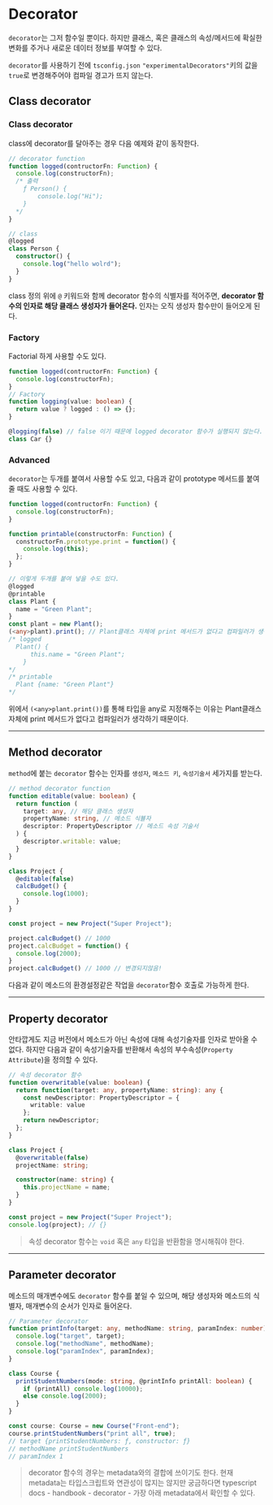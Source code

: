 # Decorator

`decorator`는 그저 함수일 뿐이다. 하지만 클래스, 혹은 클래스의 속성/메서드에 확실한 변화를 주거나 새로운 데이터 정보를 부여할 수 있다.

`decorator`를 사용하기 전에 `tsconfig.json` `"experimentalDecorators"`키의 값을 `true`로 변경해주어야 컴파일 경고가 뜨지 않는다.

## Class decorator

### Class decorator

class에 decorator를 달아주는 경우 다음 예제와 같이 동작한다.

```ts
// decorator function
function logged(contructorFn: Function) {
  console.log(constructorFn);
  /* 출력
    ƒ Person() {
        console.log("Hi");
    }
  */
}

// class
@logged
class Person {
  constructor() {
    console.log("hello wolrd");
  }
}
```

class 정의 위에 `@` 키워드와 함께 decorator 함수의 식별자를 적어주면, **decorator 함수의 인자로 해당 클래스 생성자가 들어온다.** 인자는 오직 생성자 함수만이 들어오게 된다.

### Factory

Factorial 하게 사용할 수도 있다.

```ts
function logged(contructorFn: Function) {
  console.log(constructorFn);
}
// Factory
function logging(value: boolean) {
  return value ? logged : () => {};
}

@logging(false) // false 이기 때문에 logged decorator 함수가 실행되지 않는다.
class Car {}
```

### Advanced

`decorator`는 두개를 붙여서 사용할 수도 있고, 다음과 같이 prototype 메서드를 붙여줄 때도 사용할 수 있다.

```ts
function logged(contructorFn: Function) {
  console.log(constructorFn);
}

function printable(constructorFn: Function) {
  constructorFn.prototype.print = function() {
    console.log(this);
  };
}

// 이렇게 두개를 붙여 넣을 수도 있다.
@logged
@printable
class Plant {
  name = "Green Plant";
}
const plant = new Plant();
(<any>plant).print(); // Plant클래스 자체에 print 메서드가 없다고 컴파일러가 생각하기 때문에 any타입으로 지정해준다.
/* logged
  Plant() {
      this.name = "Green Plant";
    }
*/
/* printable
  Plant {name: "Green Plant"}
*/
```

위에서 `(<any>plant.print())`를 통해 타입을 any로 지정해주는 이유는 Plant클래스 자체에 print 메서드가 없다고 컴파일러가 생각하기 때문이다.

---

## Method decorator

`method`에 붙는 `decorator` 함수는 인자를 `생성자`, `메소드 키`, `속성기술서` 세가지를 받는다.

```ts
// method decorator function
function editable(value: boolean) {
  return function (
    target: any, // 해당 클래스 생성자
    propertyName: string, // 메소드 식뵬자
    descriptor: PropertyDescriptor // 메소드 속성 기술서
  ) {
    descriptor.writable: value;
  }
}

class Project {
  @editable(false)
  calcBudget() {
    console.log(1000);
  }
}

const project = new Project("Super Project");

project.calcBudget() // 1000
project.calcBudget = function() {
  console.log(2000);
}
project.calcBudget() // 1000 // 변경되지않음!
```

다음과 같이 메소드의 환경설정같은 작업을 `decorator`함수 호출로 가능하게 한다.

---

## Property decorator

안타깝게도 지금 버전에서 메소드가 아닌 속성에 대해 속성기술자를 인자로 받아올 수 없다. 하지만 다음과 같이 속성기술자를 반환해서 속성의 부수속성(`Property Attribute`)을 정의할 수 있다.

```ts
// 속성 decorator 함수
function overwritable(value: boolean) {
  return function(target: any, propertyName: string): any {
    const newDescriptor: PropertyDescriptor = {
      writable: value
    };
    return newDescriptor;
  };
}

class Project {
  @overwritable(false)
  projectName: string;

  constructor(name: string) {
    this.projectName = name;
  }
}

const project = new Project("Super Project");
console.log(project); // {}
```

> 속성 decorator 함수는 `void` 혹은 `any` 타입을 반환함을 명시해줘야 한다.

---

## Parameter decorator

메소드의 매개변수에도 `decorator` 함수를 붙일 수 있으며, 해당 생성자와 메소드의 식별자, 매개변수의 순서가 인자로 들어온다.

```ts
// Parameter decorator
function printInfo(target: any, methodName: string, paramIndex: number): void {
  console.log("target", target);
  console.log("methodName", methodName);
  console.log("paramIndex", paramIndex);
}

class Course {
  printStudentNumbers(mode: string, @printInfo printAll: boolean) {
    if (printAll) console.log(10000);
    else console.log(2000);
  }
}

const course: Course = new Course("Front-end");
course.printStudentNumbers("print all", true);
// target {printStudentNumbers: ƒ, constructor: ƒ}
// methodName printStudentNumbers
// paramIndex 1
```

> decorator 함수의 경우는 metadata와의 결합에 쓰이기도 한다. 현재 metadata는 타입스크립트와 연관성이 많지는 않지만 궁금하다면 typescript docs - handbook - decorator - 가장 아래 metadata에서 확인할 수 있다.
